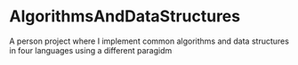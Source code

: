 # AlgorithmsAndDataStructures
A person project where I implement common algorithms and data structures in four languages using a different paragidm
